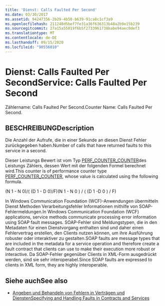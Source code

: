 ```yaml
---
title: 'Dienst: Calls Faulted Per Second'
ms.date: 03/30/2017
ms.assetid: 94247356-2b29-4b50-b639-91ca8c1cf3a9
ms.openlocfilehash: 211240d5bef7fe31a36f636313b48a2b9e15b239
ms.sourcegitcommit: 27a15a55019f6b5f2733961738babe94aec0def3
ms.translationtype: MT
ms.contentlocale: de-DE
ms.lasthandoff: 09/15/2020
ms.locfileid: "90556010"
---
```

# <a name="service-calls-faulted-per-second"></a><span data-ttu-id="0d548-102">Dienst: Calls Faulted Per Second</span><span class="sxs-lookup"><span data-stu-id="0d548-102">Service: Calls Faulted Per Second</span></span>
<span data-ttu-id="0d548-103">Zählername: Calls Faulted Per Second.</span><span class="sxs-lookup"><span data-stu-id="0d548-103">Counter Name: Calls Faulted Per Second.</span></span>  
  
## <a name="description"></a><span data-ttu-id="0d548-104">BESCHREIBUNG</span><span class="sxs-lookup"><span data-stu-id="0d548-104">Description</span></span>  
 <span data-ttu-id="0d548-105">Die Anzahl der Aufrufe, die in einer Sekunde an diesen Dienst Fehler zurückgegeben haben.</span><span class="sxs-lookup"><span data-stu-id="0d548-105">Number of calls that have returned faults to this service in a second.</span></span>  
  
 <span data-ttu-id="0d548-106">Dieser Leistungs Bewert ist vom Typ [PERF_COUNTER_COUNTER](/previous-versions/windows/it-pro/windows-server-2003/cc740048(v=ws.10))des Leistungs Zählers, dessen Wert mit der folgenden Formel berechnet wird.</span><span class="sxs-lookup"><span data-stu-id="0d548-106">This counter is of performance counter type [PERF_COUNTER_COUNTER](/previous-versions/windows/it-pro/windows-server-2003/cc740048(v=ws.10)), whose value is calculated using the following formula.</span></span>  
  
 <span data-ttu-id="0d548-107">(N 1 - N 0)/( (D 1 - D 0)/F)</span><span class="sxs-lookup"><span data-stu-id="0d548-107">(N 1 - N 0 ) / ( (D 1 -D 0 ) / F)</span></span>  
  
 <span data-ttu-id="0d548-108">In Windows Communication Foundation (WCF)-Anwendungen übermitteln Dienst Methoden Verarbeitungsfehler Informationen mithilfe von SOAP-Fehlermeldungen.</span><span class="sxs-lookup"><span data-stu-id="0d548-108">In Windows Communication Foundation (WCF) applications, service methods communicate processing error information using SOAP fault messages.</span></span> <span data-ttu-id="0d548-109">SOAP-Fehler sind Meldungstypen, die in den Metadaten für einen Dienstvorgang enthalten sind und daher einen Fehlervertrag erstellen, den Clients nutzen können, um ihre Ausführung robuster oder interaktiver zu gestalten.</span><span class="sxs-lookup"><span data-stu-id="0d548-109">SOAP faults are message types that are included in the metadata for a service operation and therefore create a fault contract that clients can use to make their execution more robust or interactive.</span></span> <span data-ttu-id="0d548-110">Da SOAP-Fehler gegenüber Clients in XML-Form ausgedrückt werden, sind sie sehr interoperabel.</span><span class="sxs-lookup"><span data-stu-id="0d548-110">Since SOAP faults are expressed to clients in XML form, they are highly interoperable.</span></span>  
  
## <a name="see-also"></a><span data-ttu-id="0d548-111">Siehe auch</span><span class="sxs-lookup"><span data-stu-id="0d548-111">See also</span></span>

- [<span data-ttu-id="0d548-112">Angeben und Behandeln von Fehlern in Verträgen und Diensten</span><span class="sxs-lookup"><span data-stu-id="0d548-112">Specifying and Handling Faults in Contracts and Services</span></span>](../../specifying-and-handling-faults-in-contracts-and-services.md)
